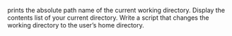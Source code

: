  prints the absolute path name of the current working directory.
Display the contents list of your current directory.
Write a script that changes the working directory to the user’s home directory.
